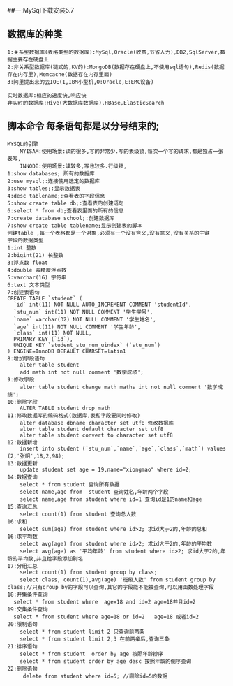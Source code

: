 ##一:MySql下载安装5.7
## 数据库的种类
	1:关系型数据库(表格类型的数据库):MySql,Oracle(收费,节省人力),DB2,SqlServer,数据主要存在硬盘上
	2:非关系型数据库(链式的,KV的):MongoDB(数据存在硬盘上,不使用sql语句),Redis(数据存在内存里),Memcache(数据存在内存里面)
	3:阿里提出来的去IOE(I,IBM小型机,O:Oracle,E:EMC设备)
	
	实时数据库:相应的速度快,响应快
	非实时的数据库:Hive(大数据库数据库),HBase,ElasticSearch
## 脚本命令 每条语句都是以分号结束的;
	MYSQL的引擎
		MYISAM:使用场景:读的很多,写的非常少.写的表级锁,每次一个写的请求,都是独占一张表写,
		INNODB:使用场景:读较多,写也较多.行级锁,
	1:show databases; 所有的数据库
	2:use mysql;:连接使用选定的数据库
	3:show tables;:显示数据表
	4:desc tablename;:查看表的字段信息
	5:show create table db;:查看表的创建语句
	6:select * from db;查看表里面的所有的信息
	7:create database school;:创建数据库
	7:show create table tablename;显示创建表的脚本
	创建table ,每一个表格都是一个对象,必须有一个没有含义,没有意义,没有关系的主键
	字段的数据类型
	1:int 整数
	2:bigint(21) 长整数
	3:浮点数 float
	4:double 双精度浮点数
	5:varchar(16) 字符串
	6:text 文本类型
	7:创建表语句
	CREATE TABLE `student` (
	  `id` int(11) NOT NULL AUTO_INCREMENT COMMENT 'studentId',
	  `stu_num` int(11) NOT NULL COMMENT '学生学号',
	  `name` varchar(32) NOT NULL COMMENT '学生姓名',
	  `age` int(11) NOT NULL COMMENT '学生年龄',
	  `class` int(11) NOT NULL,
	  PRIMARY KEY (`id`),
	  UNIQUE KEY `student_stu_num_uindex` (`stu_num`)
	) ENGINE=InnoDB DEFAULT CHARSET=latin1
	8:增加字段语句
		alter table student
		add math int not null comment '数学成绩';
	9:修改字段
		alter table student change math maths int not null comment '数学成绩';
	10:删除字段
		ALTER TABLE student drop math
	11:修改数据库的编码格式(数据库,表和字段要同时修改)
		alter database dbname character set utf8 修改数据库
		alter table student default character set utf8
		alter table student convert to character set utf8
	12:数据新增
		insert into student (`stu_num`,`name`,`age`,`class`,`math`) values (2,'张明',18,2,98);
	13:数据更新
		update student set age = 19,name="xiongmao" where id=2;
	14:数据查询
		select * from student 查询所有数据
		select name,age from  student 查询姓名,年龄两个字段
		select name,age from student where id=1 查询id是1的name和age
	15:查询汇总
		select count(1) from student 查询总人数
	16:求和
		select sum(age) from student where id>2; 求id大于2的,年龄的总和
	16:求平均数
		select avg(age) from student where id>2; 求id大于2的,年龄的平均数
		select avg(age) as '平均年龄' from student where id>2; 求id大于2的,年龄的平均数,并且给字段添加别名
	17:分组汇总
		select count(1) from student group by class;
		select class, count(1),avg(age) '班级人数' from student group by class;//只有group by的字段可以查询,其它的字段能不能被查询,可以用函数处理字段
	18:并集条件查询
	  select * from student where  age=18 and id=2 age=18并且id=2
	19:交集条件查询
	  select * from student where age=18 or id=2   age=18 或者id=2
	20:限制语句
		select * from student limit 2 只查询前两条
		select * from student limit 2,3 在前两条后,查询三条
	21:排序语句
	    select * from student  order by age 按照年龄排序
		select * from student order by age desc 按照年龄的倒序查询
	22:删除语句 
		 delete from student where id=5; //删除id=5的数据